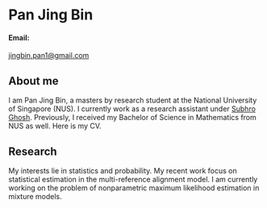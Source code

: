 # Pan Jing Bin

#### Email:
jingbin.pan1@gmail.com

## About me
I am Pan Jing Bin, a masters by research student at the National University of Singapore (NUS). I currently work as a research assistant under [Subhro Ghosh](https://subhro-ghosh.github.io/). Previously, I received my Bachelor of Science in Mathematics from NUS as well. Here is my CV.

## Research

My interests lie in statistics and probability. My recent work focus on statistical estimation in the multi-reference alignment model. I am currently working on the problem of nonparametric maximum likelihood estimation in mixture models.
